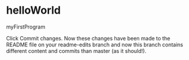 # helloWorld
myFirstProgram

Click Commit changes. Now these changes have been made to the README file on your readme-edits branch and now this branch contains different content and commits than master (as it should!).
